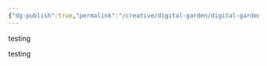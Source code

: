 ```yaml
---
{"dg-publish":true,"permalink":"/creative/digital-garden/digital-garden-home/","tags":["gardenEntry"]}
---
```


testing

testing